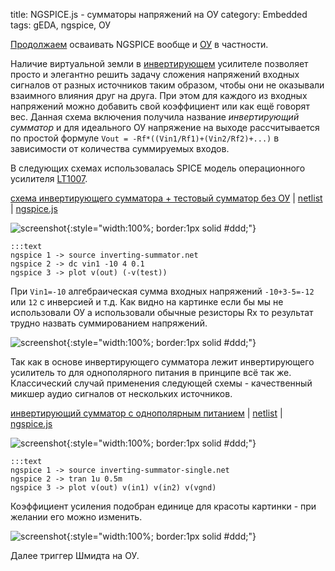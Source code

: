 title: NGSPICE.js - сумматоры напряжений на ОУ
category: Embedded 
tags: gEDA, ngspice, ОУ

[Продолжаем]({filename}../2016-10-28-ngspice-introduction/2016-10-28-ngspice-introduction.md) осваивать NGSPICE вообще и [ОУ]({filename}../2016-11-18-op-amp-basics/2016-11-18-op-amp-basics.md) в частности.

Наличие виртуальной земли в [инвертирующем]({filename}../2016-11-22-op-amp-inverting/2016-11-22-op-amp-inverting.md) усилителе позволяет просто и элегантно решить задачу сложения напряжений входных сигналов от разных источников таким образом, чтобы они не оказывали взаимного влияния друг на друга. При этом для каждого из входных напряжений можно добавить свой коэффициент или как ещё говорят вес. Данная схема включения получила название *инвертирующий сумматор* и для идеального ОУ напряжение на выходе рассчитывается по простой формуле ```Vout = -Rf*((Vin1/Rf1)+(Vin2/Rf2)+...)``` в зависимости от количества суммируемых входов.

В следующих схемах использовалась SPICE модель операционного усилителя [LT1007]({attach}LT1007CS.txt).

[схема инвертирующего сумматора + тестовый сумматор без ОУ]({attach}inverting-summator.sch) | [netlist]({attach}inverting-summator.net) | [ngspice.js](https://ngspice.js.org/?gist=a4ad89b810370046865df1eb4beca38c)

![screenshot]({attach}show-img-inverting-summator.png){:style="width:100%; border:1px solid #ddd;"}

    :::text
    ngspice 1 -> source inverting-summator.net
    ngspice 2 -> dc vin1 -10 4 0.1
    ngspice 3 -> plot v(out) (-v(test))

При ```Vin1=-10``` алгебраическая сумма входных напряжений ```-10+3-5=-12``` или ```12``` с инверсией и т.д. Как видно на картинке если бы мы не использовали ОУ а использовали обычные резисторы Rx то результат трудно назвать суммированием напряжений.

![screenshot]({attach}inverting-summator-canvas.png){:style="width:100%; border:1px solid #ddd;"}

Так как в основе инвертирующего сумматора лежит инвертирующего усилитель то для однополярного питания в принципе всё так же. Классический случай применения следующей схемы - качественный микшер аудио сигналов от нескольких источников.

[инвертирующий сумматор с однополярным питанием]({attach}inverting-summator-single.sch) | [netlist]({attach}inverting-summator-single.net) | [ngspice.js](https://ngspice.js.org/?gist=240fbcd9cd54346102e19984c5d24eba)

![screenshot]({attach}show-img-inverting-summator-single.png){:style="width:100%; border:1px solid #ddd;"}

    :::text
    ngspice 1 -> source inverting-summator-single.net
    ngspice 2 -> tran 1u 0.5m
    ngspice 3 -> plot v(out) v(in1) v(in2) v(vgnd)

Коэффициент усиления подобран единице для красоты картинки - при желании его можно изменить.

![screenshot]({attach}inverting-summator-single-canvas.png){:style="width:100%; border:1px solid #ddd;"}

Далее триггер Шмидта на ОУ.